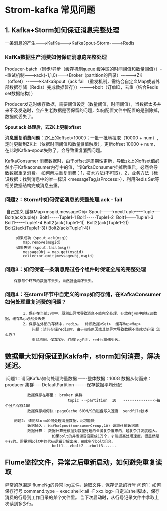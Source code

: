 # Strom-kafka 常见问题

## 1. Kafka+Storm如何保证消息完整处理

一条消息的产生--->KafKa--->KafkaSpout-Storm---->Redis

### KafKa数据生产消费如何保证消息的完整处理

Producer-batch（同步/异步（缓存机制queue 缓冲区的时间阈值和数量阈值））--重试机制--->ack(-1,1,0)--->Broker（partition的目录）----->ZK（offset）----->KafkaSpout（ack fail （重发机制，需结合自定义Map或者外部数据存储（Redis）完成数据暂存））----->bolt（订单ID，去重（结合Redis set数据结构））

Producer发送时缓存数据，需要阈值设定（数量阈值，时间阈值），当数据太多并来不及发送时，会产生老数据是否保留的问题，如何配置文件中配置的是删除掉，数据就丢失了。

**Spout ack 处理后，去ZK上更新offset**

**消息重复消费问题**：ZK上的offset=10000；一批一批地拉取（10000 + num）,定时更新到ZK上（依据时间阈值和数量阈值触发），更新offset 10000 + num，在此时Kafka-spout失败了，会导致重复消费问题。

KafkaConsumer 消费数据时，由于offset是周期性更新，导致zk上的offset值必然小于Kafkaconsumer内存中的值，当KafkaConsumer挂掉后重启，必然会导致数据重复消费。
		如何解决重复消费：1，技术方法(不可取)，2，业务方法（标识数据：找到消息中的唯一标识 <messageTag,isProcess>），利用Redis Set等相关数据结构完成消息去重。

### 问题2：Storm中如何保证消息的完整处理  ack - fail 
​		 自己定义 缓存Map<msgid,messageObj>
​		 Spout---->nextTuple----Tuple---Bolt(ack(tuple))
​										Bolt1-----Tuple1-1
​										Bolt1-----Tuple1-2
​										Bolt1-----Tuple1-3
​										Bolt1-----Tuple1-4
​													Bolt2(ack(Tuple1-1))
​													Bolt2(ack(Tuple1-2))
​													Bolt2(ack(Tuple1-3))
​													Bolt2(ack(Tuple1-4))
​													

		 如果成功（spout.ack(msg)）
			map.remove(msgid)
		 如果失败（spout.fail(msg)）
			messageObj = map.get(msgid)
			collector.emit(messageObj,msgid)
	

### 问题3：如何保证一条消息路过各个组件时保证全局的完整处理
		保存每个环节的数据不丢失，自然就全局不丢失。

### 问题4：在storm环节中自定义的map如何存储，在KafkaConsumer如何处理重复消费的问题？

		
			1，保存在当前Jvm中，既然出异常导致消息不能完全处理，存放在jvm中的标识数据，缓存Map必然会丢失
			2，保存在外部的存储中，redis。  标识数据<Set>  缓存Map<Map> 
				问题：请问存储redis时，由于网络原因或其他异常导致数据不能成功存储 怎么办？
				重试机制，保存3次，打印log日志，redis存储失败。
## 数据量大如何保证到Kakfa中，storm如何消费，解决延迟。
​		问题1：请问Kafka如何处理海量数据       -----整体数据：100G
​			  数据从何而来：producer 集群----DefaultPartition  ------保存数据平均分配
​			  

			  数据保存在哪里： broker 集群 
								topic ---partition  10   -------------->每个分片保存10G 
			  数据保存如何快：pageCache 600M/S的磁盘写入速度  sendfile技术
	
		问题2: 请问Storm如何处理海量数据，尽可能快
			  数据输入： KafkaSpout(consumerGroup,10) 读取外部数据源
			  数据计算： 数据计算是根据对数据处理的业务复杂度来的，越复杂并发度越大。
			             如果bolt的并发读要设置成1万个，才能提高处理速度，很显然是不行的。需要将bolt中的代码逻辑分解出来，形成多个bolt组合。
						 bolt1--->bolt2--->bolt3......			 
						 
	
## Flume监控文件，异常之后重新启动，如何避免重复读取
   异常的范围是 flumeNg的异常
   log文件，读取文件，保存记录的行号
   问题1：如何保存行号
		command.type = exec shell<tail -F  xxx.log>  自定义shell脚本，保存消费的行号到工作目录的某个文件里。
		当下次启动时，从行号记录文件中拿取上次读到多少行。